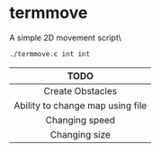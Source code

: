 # termmove
A simple 2D movement script\
```sh
./termmove.c int int
```
| TODO |
| :---: |
| Create Obstacles |
| Ability to change map using file |
| Changing speed |
| Changing size |



